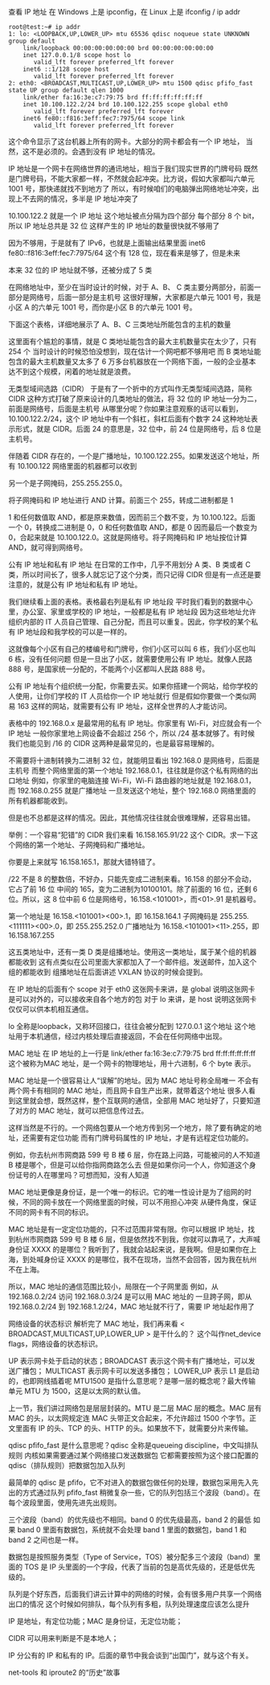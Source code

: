 查看 IP 地址
在 Windows 上是 ipconfig，在 Linux 上是 ifconfig / ip addr

```
root@test:~# ip addr
1: lo: <LOOPBACK,UP,LOWER_UP> mtu 65536 qdisc noqueue state UNKNOWN group default 
    link/loopback 00:00:00:00:00:00 brd 00:00:00:00:00:00
    inet 127.0.0.1/8 scope host lo
       valid_lft forever preferred_lft forever
    inet6 ::1/128 scope host 
       valid_lft forever preferred_lft forever
2: eth0: <BROADCAST,MULTICAST,UP,LOWER_UP> mtu 1500 qdisc pfifo_fast state UP group default qlen 1000
    link/ether fa:16:3e:c7:79:75 brd ff:ff:ff:ff:ff:ff
    inet 10.100.122.2/24 brd 10.100.122.255 scope global eth0
       valid_lft forever preferred_lft forever
    inet6 fe80::f816:3eff:fec7:7975/64 scope link 
       valid_lft forever preferred_lft forever
```
这个命令显示了这台机器上所有的网卡。大部分的网卡都会有一个 IP 地址，
当然，这不是必须的。会遇到没有 IP 地址的情况。

IP 地址是一个网卡在网络世界的通讯地址，相当于我们现实世界的门牌号码
既然是门牌号码，不能大家都一样，不然就会起冲突。比方说，假如大家都叫六单元 1001 号，那快递就找不到地方了
所以，有时候咱们的电脑弹出网络地址冲突，出现上不去网的情况，多半是 IP 地址冲突了

10.100.122.2 就是一个 IP 地址
这个地址被点分隔为四个部分
每个部分 8 个 bit，所以 IP 地址总共是 32 位
这样产生的 IP 地址的数量很快就不够用了

因为不够用，于是就有了 IPv6，也就是上面输出结果里面 inet6 fe80::f816:3eff:fec7:7975/64
这个有 128 位，现在看来是够了，但是未来

本来 32 位的 IP 地址就不够，还被分成了 5 类

在网络地址中，至少在当时设计的时候，对于 A、B、 C 类主要分两部分，前面一部分是网络号，后面一部分是主机号
这很好理解，大家都是六单元 1001 号，我是小区 A 的六单元 1001 号，而你是小区 B 的六单元 1001 号。

下面这个表格，详细地展示了 A、B、C 三类地址所能包含的主机的数量


这里面有个尴尬的事情，就是 C 类地址能包含的最大主机数量实在太少了，只有 254 个
当时设计的时候恐怕没想到，现在估计一个网吧都不够用吧
而 B 类地址能包含的最大主机数量又太多了
6 万多台机器放在一个网络下面，一般的企业基本达不到这个规模，闲着的地址就是浪费。

无类型域间选路（CIDR）
于是有了一个折中的方式叫作无类型域间选路，简称CIDR
这种方式打破了原来设计的几类地址的做法，将 32 位的 IP 地址一分为二，前面是网络号，后面是主机号
从哪里分呢？你如果注意观察的话可以看到，10.100.122.2/24，这个 IP 地址中有一个斜杠，斜杠后面有个数字 24
这种地址表示形式，就是 CIDR。后面 24 的意思是，32 位中，前 24 位是网络号，后 8 位是主机号。

伴随着 CIDR 存在的，一个是广播地址，10.100.122.255。如果发送这个地址，所有 10.100.122 网络里面的机器都可以收到

另一个是子网掩码，255.255.255.0。

将子网掩码和 IP 地址进行 AND 计算。前面三个 255，转成二进制都是 1

1 和任何数值取 AND，都是原来数值，因而前三个数不变，为 10.100.122。后面一个 0，转换成二进制是 0，0 和任何数值取 AND，都是 0
因而最后一个数变为 0，合起来就是 10.100.122.0。这就是网络号。将子网掩码和 IP 地址按位计算 AND，就可得到网络号。

公有 IP 地址和私有 IP 地址
在日常的工作中，几乎不用划分 A 类、B 类或者 C 类，所以时间长了，很多人就忘记了这个分类，而只记得 CIDR
但是有一点还是要注意的，就是公有 IP 地址和私有 IP 地址。


我们继续看上面的表格。表格最右列是私有 IP 地址段
平时我们看到的数据中心里，办公室、家里或学校的 IP 地址，一般都是私有 IP 地址段
因为这些地址允许组织内部的 IT 人员自己管理、自己分配，而且可以重复。因此，你学校的某个私有 IP 地址段和我学校的可以是一样的。

这就像每个小区有自己的楼编号和门牌号，你们小区可以叫 6 栋，我们小区也叫 6 栋，没有任何问题
但是一旦出了小区，就需要使用公有 IP 地址。就像人民路 888 号，是国家统一分配的，不能两个小区都叫人民路 888 号。

公有 IP 地址有个组织统一分配，你需要去买。如果你搭建一个网站，给你学校的人使用，让你们学校的 IT 人员给你一个 IP 地址就行
但是假如你要做一个类似网易 163 这样的网站，就需要有公有 IP 地址，这样全世界的人才能访问。

表格中的 192.168.0.x 是最常用的私有 IP 地址。你家里有 Wi-Fi，对应就会有一个 IP 地址
一般你家里地上网设备不会超过 256 个，所以 /24 基本就够了。有时候我们也能见到 /16 的 CIDR
这两种是最常见的，也是最容易理解的。

不需要将十进制转换为二进制 32 位，就能明显看出 192.168.0 是网络号，后面是主机号
而整个网络里面的第一个地址 192.168.0.1，往往就是你这个私有网络的出口地址
例如，你家里的电脑连接 Wi-Fi，Wi-Fi 路由器的地址就是 192.168.0.1，而 192.168.0.255 就是广播地址
一旦发送这个地址，整个 192.168.0 网络里面的所有机器都能收到。

但是也不总都是这样的情况。因此，其他情况往往就会很难理解，还容易出错。

举例：一个容易“犯错”的 CIDR
我们来看 16.158.165.91/22 这个 CIDR。求一下这个网络的第一个地址、子网掩码和广播地址。

你要是上来就写 16.158.165.1，那就大错特错了。

/22 不是 8 的整数倍，不好办，只能先变成二进制来看。16.158 的部分不会动，它占了前 16 位
中间的 165，变为二进制为‭10100101‬。除了前面的 16 位，还剩 6 位。所以，这 8 位中前 6 位是网络号，16.158.<101001>，而<01>.91 是机器号。

第一个地址是 16.158.<101001><00>.1，即 16.158.164.1
子网掩码是 255.255.<111111><00>.0，即 255.255.252.0
广播地址为 16.158.<101001><11>.255，即 16.158.167.255

这五类地址中，还有一类 D 类是组播地址。使用这一类地址，属于某个组的机器都能收到
这有点类似在公司里面大家都加入了一个邮件组。发送邮件，加入这个组的都能收到
组播地址在后面讲述 VXLAN 协议的时候会提到。

在 IP 地址的后面有个 scope
对于 eth0 这张网卡来讲，是 global
说明这张网卡是可以对外的，可以接收来自各个地方的包
对于 lo 来讲，是 host
说明这张网卡仅仅可以供本机相互通信。

lo 全称是loopback，又称环回接口，往往会被分配到 127.0.0.1 这个地址
这个地址用于本机通信，经过内核处理后直接返回，不会在任何网络中出现。

MAC 地址
在 IP 地址的上一行是 
link/ether fa:16:3e:c7:79:75 brd ff:ff:ff:ff:ff:ff
这个被称为MAC 地址，是一个网卡的物理地址，用十六进制，6 个 byte 表示。

MAC 地址是一个很容易让人“误解”的地址。因为 MAC 地址号称全局唯一
不会有两个网卡有相同的 MAC 地址，而且网卡自生产出来，就带着这个地址
很多人看到这里就会想，既然这样，整个互联网的通信，全部用 MAC 地址好了，只要知道了对方的 MAC 地址，就可以把信息传过去。

这样当然是不行的。一个网络包要从一个地方传到另一个地方，除了要有确定的地址，还需要有定位功能
而有门牌号码属性的 IP 地址，才是有远程定位功能的。

例如，你去杭州市网商路 599 号 B 楼 6 层，你在路上问路，可能被问的人不知道 B 楼是哪个，但是可以给你指网商路怎么去
但是如果你问一个人，你知道这个身份证号的人在哪里吗？可想而知，没有人知道

MAC 地址更像是身份证，是一个唯一的标识。它的唯一性设计是为了组网的时候，不同的网卡放在一个网络里面的时候，可以不用担心冲突
从硬件角度，保证不同的网卡有不同的标识。

MAC 地址是有一定定位功能的，只不过范围非常有限。你可以根据 IP 地址，找到杭州市网商路 599 号 B 楼 6 层，但是依然找不到我，你就可以靠吼了，大声喊身份证 XXXX 的是哪位？我听到了，我就会站起来说，是我啊。但是如果你在上海，到处喊身份证 XXXX 的是哪位，我不在现场，当然不会回答，因为我在杭州不在上海。

所以，MAC 地址的通信范围比较小，局限在一个子网里面
例如，从 192.168.0.2/24 访问 192.168.0.3/24 是可以用 MAC 地址的
一旦跨子网，即从 192.168.0.2/24 到 192.168.1.2/24，MAC 地址就不行了，需要 IP 地址起作用了

网络设备的状态标识
解析完了 MAC 地址，我们再来看 < BROADCAST,MULTICAST,UP,LOWER_UP > 是干什么的？
这个叫作net_device flags，网络设备的状态标识。

UP 表示网卡处于启动的状态；BROADCAST 表示这个网卡有广播地址，可以发送广播包；
MULTICAST 表示网卡可以发送多播包；
LOWER_UP 表示 L1 是启动的，也即网线插着呢
MTU1500 是指什么意思呢？是哪一层的概念呢？最大传输单元 MTU 为 1500，这是以太网的默认值。

上一节，我们讲过网络包是层层封装的。MTU 是二层 MAC 层的概念。MAC 层有 MAC 的头，以太网规定连 MAC 头带正文合起来，不允许超过 1500 个字节。正文里面有 IP 的头、TCP 的头、HTTP 的头。如果放不下，就需要分片来传输。

qdisc pfifo_fast 是什么意思呢？qdisc 全称是queueing discipline，中文叫排队规则
内核如果需要通过某个网络接口发送数据包
它都需要按照为这个接口配置的 qdisc（排队规则）把数据包加入队列

最简单的 qdisc 是 pfifo，它不对进入的数据包做任何的处理，数据包采用先入先出的方式通过队列
pfifo_fast 稍微复杂一些，它的队列包括三个波段（band）。在每个波段里面，使用先进先出规则。

三个波段（band）的优先级也不相同。band 0 的优先级最高，band 2 的最低
如果 band 0 里面有数据包，系统就不会处理 band 1 里面的数据包，band 1 和 band 2 之间也是一样。

数据包是按照服务类型（Type of Service，TOS）被分配多三个波段（band）里面的
TOS 是 IP 头里面的一个字段，代表了当前的包是高优先级的，还是低优先级的。

队列是个好东西，后面我们讲云计算中的网络的时候，会有很多用户共享一个网络出口的情况
这个时候如何排队，每个队列有多粗，队列处理速度应该怎么提升

IP 是地址，有定位功能；MAC 是身份证，无定位功能；

CIDR 可以用来判断是不是本地人；

IP 分公有的 IP 和私有的 IP。后面的章节中我会谈到“出国门”，就与这个有关。

net-tools 和 iproute2 的“历史”故事
